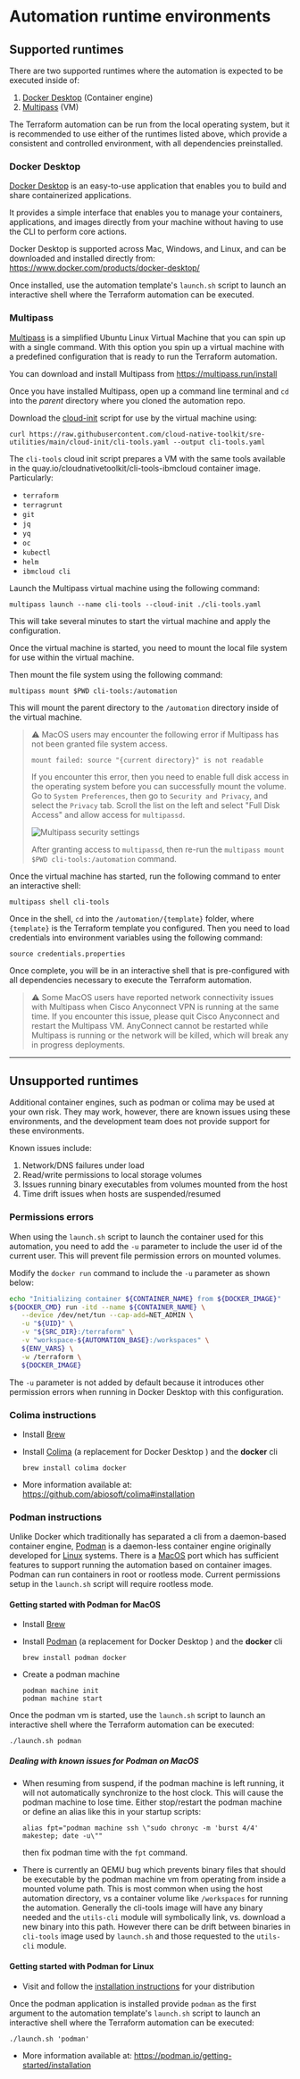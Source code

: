 # Automation runtime environments

## Supported runtimes

There are two supported runtimes where the automation is expected to be executed inside of:

1. [Docker Desktop](#docker-desktop) (Container engine)
2. [Multipass](#multipass) (VM)

The Terraform automation can be run from the local operating system, but it is recommended to use either of the runtimes listed above, which provide a consistent and controlled environment, with all dependencies preinstalled.

### Docker Desktop

[Docker Desktop](https://docs.docker.com/desktop/) is an easy-to-use application that enables you to build and share containerized applications.

It provides a simple interface that enables you to manage your containers, applications, and images directly from your machine without having to use the CLI to perform core actions.

Docker Desktop is supported across Mac, Windows, and Linux, and can be downloaded and installed directly from: <https://www.docker.com/products/docker-desktop/>

Once installed, use the automation template's `launch.sh` script to launch an interactive shell where the Terraform automation can be executed.

### Multipass

[Multipass](https://multipass.run/) is a simplified Ubuntu Linux Virtual Machine that you can spin up with a single command.   With this option you spin up a virtual machine with a predefined configuration that is ready to run the Terraform automation.

You can download and install Multipass from <https://multipass.run/install>

Once you have installed Multipass, open up a command line terminal and `cd` into the *parent* directory where you cloned the automation repo.

Download the [cloud-init](https://github.com/cloud-native-toolkit/sre-utilities/blob/main/cloud-init/cli-tools.yaml) script for use by the virtual machine using:

```text
curl https://raw.githubusercontent.com/cloud-native-toolkit/sre-utilities/main/cloud-init/cli-tools.yaml --output cli-tools.yaml
```

The `cli-tools` cloud init script prepares a VM with the same tools available in the quay.io/cloudnativetoolkit/cli-tools-ibmcloud container image. Particularly:

- `terraform`
- `terragrunt`
- `git`
- `jq`
- `yq`
- `oc`
- `kubectl`
- `helm`
- `ibmcloud cli`

Launch the Multipass virtual machine using the following command:

```text
multipass launch --name cli-tools --cloud-init ./cli-tools.yaml
```

This will take several minutes to start the virtual machine and apply the configuration.

Once the virtual machine is started, you need to mount the local  file system for use within the virtual machine.

Then mount the file system using the following command:

```text
multipass mount $PWD cli-tools:/automation
```

This will mount the parent directory to the `/automation` directory inside of the virtual machine.

> ⚠️ MacOS users may encounter the following error if Multipass has not been granted file system access.
>
> ```text
> mount failed: source "{current directory}" is not readable
> ```
>
> If you encounter this error, then you need to enable full disk access in the operating system before you can successfully mount the volume.  Go to `System Preferences`, then go to `Security and Privacy`, and select the `Privacy` tab.  Scroll the list on the left and select "Full Disk Access" and allow access for `multipassd`.
>
> ![Multipass security settings](https://github.com/cloud-native-toolkit/automation-solutions/raw/main/common-files/multipass-security.png)
>
> After granting access to `multipassd`, then re-run the `multipass mount $PWD cli-tools:/automation` command.

Once the virtual machine has started, run the following command to enter an interactive shell:

```text
multipass shell cli-tools
```

Once in the shell, `cd` into the `/automation/{template}` folder, where `{template}` is the Terraform template you configured.  Then you need to load credentials into environment variables using the following command:

```text
source credentials.properties
```

Once complete, you will be in an interactive shell that is pre-configured with all dependencies necessary to execute the Terraform automation.

> ⚠️ Some MacOS users have reported network connectivity issues with Multipass when Cisco Anyconnect VPN is running at the same time.  If you encounter this issue, please quit Cisco Anyconnect and restart the Multipass VM. AnyConnect cannot be restarted while Multipass is running or the network will be killed, which will break any in progress deployments.

----

## Unsupported runtimes

Additional container engines, such as podman or colima may be used at your own risk. They may work, however, there are known issues using these environments, and the development team does not provide support for these environments.

Known issues include:

1. Network/DNS failures under load
2. Read/write permissions to local storage volumes
3. Issues running binary executables from volumes mounted from the host
4. Time drift issues when hosts are suspended/resumed

### Permissions errors

When using the `launch.sh` script to launch the container used for this automation, you need to add the `-u` parameter to include the user id of the current user.  This will prevent file permission errors on mounted volumes.

Modify the `docker run` command to include the `-u` parameter as shown below:

```bash
echo "Initializing container ${CONTAINER_NAME} from ${DOCKER_IMAGE}"
${DOCKER_CMD} run -itd --name ${CONTAINER_NAME} \
   --device /dev/net/tun --cap-add=NET_ADMIN \
   -u "${UID}" \
   -v "${SRC_DIR}:/terraform" \
   -v "workspace-${AUTOMATION_BASE}:/workspaces" \
   ${ENV_VARS} \
   -w /terraform \
   ${DOCKER_IMAGE}
```

The `-u` parameter is not added by default because it introduces other permission errors when running in Docker Desktop with this configuration.


### Colima instructions

- Install [Brew](https://brew.sh/)
- Install [Colima](https://github.com/abiosoft/colima) (a replacement for Docker Desktop ) and the **docker** cli

   ```shell
   brew install colima docker
   ```

- More information available at: <https://github.com/abiosoft/colima#installation>

### Podman instructions

Unlike Docker which traditionally has separated a cli from a daemon-based container engine, [Podman](https://podman.io) is a daemon-less container engine originally developed for [Linux](#getting-started-with-podman-for-linux) systems. There is a [MacOS](#getting-started-with-podman-for-macos) port which has sufficient features to support running the automation based on container images. Podman can run containers in root or rootless mode. Current permissions setup in the `launch.sh` script will require rootless mode.

#### Getting started with Podman for MacOS

- Install [Brew](https://brew.sh/)
- Install [Podman](https://podman.io) (a replacement for Docker Desktop ) and the **docker** cli

   ```shell
   brew install podman docker
   ```

- Create a podman machine

   ```shell
   podman machine init
   podman machine start
   ```

Once the podman vm is started, use the `launch.sh` script to launch an interactive shell where the Terraform automation can be executed:

   ```shell
   ./launch.sh podman
   ```

##### Dealing with known issues for Podman on MacOS

- When resuming from suspend, if the podman machine is left running, it will not automatically synchronize to the host clock. This will cause the podman machine to lose time. Either stop/restart the podman machine or define an alias like this in your startup scripts:

    ```shell
    alias fpt="podman machine ssh \"sudo chronyc -m 'burst 4/4' makestep; date -u\""
    ```

  then fix podman time with the `fpt` command.

- There is currently an QEMU bug which prevents binary files that should be executable by the podman machine vm from operating from inside a mounted volume path. This is most common when using the host automation directory, vs a container volume like `/workspaces` for running the automation. Generally the cli-tools image will have any binary needed and the `utils-cli` module will symbolically link, vs. download a new binary into this path. However there can be drift between binaries in `cli-tools` image used by `launch.sh` and those requested to the `utils-cli` module.

#### Getting started with Podman for Linux

- Visit and follow the [installation instructions](https://podman.io/getting-started/installation#installing-on-linux) for your distribution

Once the podman application is installed provide `podman` as the first argument to the automation template's `launch.sh` script to launch an interactive shell where the Terraform automation can be executed:

   ```shell
   ./launch.sh 'podman'
   ```

- More information available at: <https://podman.io/getting-started/installation>
